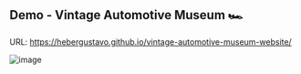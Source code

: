 ## Demo - Vintage Automotive Museum 🏎️

URL: https://hebergustavo.github.io/vintage-automotive-museum-website/

![image](https://github.com/user-attachments/assets/0a1173f6-071c-4bec-a944-dee079e26560)


